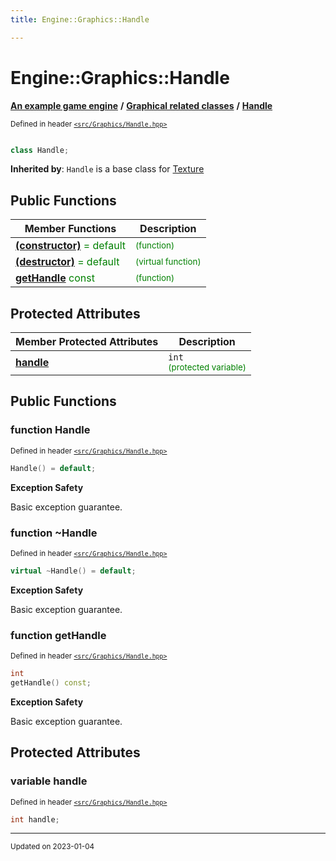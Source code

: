 ```yaml
---
title: Engine::Graphics::Handle

---
```


# Engine::Graphics::Handle

**[An example game engine](/libraries/group__Engine.md)** **/** **[Graphical related classes](/libraries/group__Graphics.md)** **/** 
**[Handle](/classes/classEngine_1_1Graphics_1_1Handle.md)**

<sup>Defined in header [`<src/Graphics/Handle.hpp>`](/files/Handle_8hpp.md#file-handle.hpp)</sup>



```cpp

class Handle;
```



**Inherited by**: `Handle` is a base class for
[Texture](/classes/classEngine_1_1Graphics_1_1Texture.md)

## Public Functions
| Member Functions | Description |
| -------------- | -------------- |
| **[(constructor)](/classes/classEngine_1_1Graphics_1_1Handle.md#function-handle)**  <span style="color:green">= default</span>|  <sup><span style="color:green">(function)</span></sup> |
| **[(destructor)](/classes/classEngine_1_1Graphics_1_1Handle.md#function-~handle)**  <span style="color:green">= default</span>|  <sup><span style="color:green">(virtual function)</span></sup> |
| **[getHandle](/classes/classEngine_1_1Graphics_1_1Handle.md#function-gethandle)** <span style="color:green">const</span>|  <sup><span style="color:green">(function)</span></sup> |


## Protected Attributes

| Member Protected Attributes| Description    |
| -------------- | -------------- |
| **[handle](/classes/classEngine_1_1Graphics_1_1Handle.md#variable-handle)** | `int`<br> <sup><span style="color:green">(protected variable)</span></sup> |

## Public Functions

### function Handle


<sup>Defined in header [`<src/Graphics/Handle.hpp>`](/files/Handle_8hpp.md#file-handle.hpp)</sup>

```cpp 
Handle() = default;
```



















**Exception Safety**

Basic exception guarantee.




### function ~Handle


<sup>Defined in header [`<src/Graphics/Handle.hpp>`](/files/Handle_8hpp.md#file-handle.hpp)</sup>

```cpp 
virtual ~Handle() = default;
```



















**Exception Safety**

Basic exception guarantee.




### function getHandle


<sup>Defined in header [`<src/Graphics/Handle.hpp>`](/files/Handle_8hpp.md#file-handle.hpp)</sup>

```cpp 
int
getHandle() const;
```



















**Exception Safety**

Basic exception guarantee.








## Protected Attributes

### variable handle

<sup>Defined in header [`<src/Graphics/Handle.hpp>`](/files/Handle_8hpp.md#file-handle.hpp)</sup>
```cpp
int handle;
```


-------------------------------

<sub>Updated on 2023-01-04</sub>
